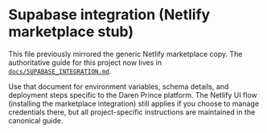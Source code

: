 # Supabase integration (Netlify marketplace stub)

This file previously mirrored the generic Netlify marketplace copy. The authoritative guide for this project now lives in [`docs/SUPABASE_INTEGRATION.md`](SUPABASE_INTEGRATION.md).

Use that document for environment variables, schema details, and deployment steps specific to the Daren Prince platform. The Netlify UI flow (installing the marketplace integration) still applies if you choose to manage credentials there, but all project-specific instructions are maintained in the canonical guide.
